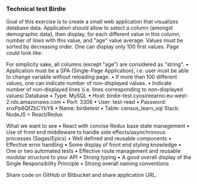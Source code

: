 ### Technical test Birdie

Goal of this exercise is to create a small web application that visualizes database data.
Application should allow to select a column (amongst demographic data), then display, for each
different value in this column, number of lines with this value, and "age" value average. Values must
be sorted by decreasing order. One can display only 100 first values.
Page could look like:

For simplicity sake, all columns (except "age") are considered as "string".
• Application must be a SPA (Single-Page Application), i.e. user must be able to change
variable without reloading page.
• If more than 100 different values, one can indicate number of non-displayed values.
• Indicate number of non-displayed lines (i.e. lines corresponding to non-displayed values)
Database
• Type: MySQL
• Host: birdie-test.cyosireearno.eu-west-2.rds.amazonaws.com
• Port: 3306
• User: test-read
• Password: xnxPp6QfZbCYkY8
• Name: birdietest
• Table: census_learn_sql
Stack: NodeJS + React/Redux

What we want to see
• React with concise Redux base state management
• Use of front end middleware to handle side effects/asynchronous processes (Sagas/Epics)
• Well defined and reusable components
• Effective error handling
• Some display of front end styling knowledge
• One or two automated tests
• Effective route management and reusable modular structure to your API
• Strong typing
• A good overall display of the Single Responsibility Principle
• Strong overall naming conventions

Share code on GitHub or Bitbucket and share application URL.
